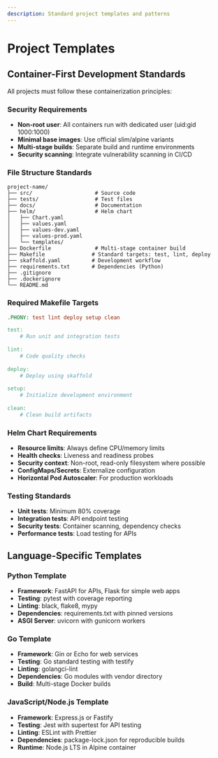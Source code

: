 ```yaml
---
description: Standard project templates and patterns
---
```


# Project Templates

## Container-First Development Standards

All projects must follow these containerization principles:

### Security Requirements
- **Non-root user**: All containers run with dedicated user (uid:gid 1000:1000)
- **Minimal base images**: Use official slim/alpine variants
- **Multi-stage builds**: Separate build and runtime environments
- **Security scanning**: Integrate vulnerability scanning in CI/CD

### File Structure Standards
```
project-name/
├── src/                    # Source code
├── tests/                  # Test files
├── docs/                   # Documentation
├── helm/                   # Helm chart
│   ├── Chart.yaml
│   ├── values.yaml
│   ├── values-dev.yaml
│   ├── values-prod.yaml
│   └── templates/
├── Dockerfile              # Multi-stage container build
├── Makefile               # Standard targets: test, lint, deploy
├── skaffold.yaml          # Development workflow
├── requirements.txt       # Dependencies (Python)
├── .gitignore
├── .dockerignore
└── README.md
```

### Required Makefile Targets
```makefile
.PHONY: test lint deploy setup clean

test:
	# Run unit and integration tests
	
lint:
	# Code quality checks
	
deploy:
	# Deploy using skaffold
	
setup:
	# Initialize development environment
	
clean:
	# Clean build artifacts
```

### Helm Chart Requirements
- **Resource limits**: Always define CPU/memory limits
- **Health checks**: Liveness and readiness probes
- **Security context**: Non-root, read-only filesystem where possible
- **ConfigMaps/Secrets**: Externalize configuration
- **Horizontal Pod Autoscaler**: For production workloads

### Testing Standards
- **Unit tests**: Minimum 80% coverage
- **Integration tests**: API endpoint testing
- **Security tests**: Container scanning, dependency checks
- **Performance tests**: Load testing for APIs

## Language-Specific Templates

### Python Template
- **Framework**: FastAPI for APIs, Flask for simple web apps
- **Testing**: pytest with coverage reporting
- **Linting**: black, flake8, mypy
- **Dependencies**: requirements.txt with pinned versions
- **ASGI Server**: uvicorn with gunicorn workers

### Go Template
- **Framework**: Gin or Echo for web services
- **Testing**: Go standard testing with testify
- **Linting**: golangci-lint
- **Dependencies**: Go modules with vendor directory
- **Build**: Multi-stage Docker builds

### JavaScript/Node.js Template
- **Framework**: Express.js or Fastify
- **Testing**: Jest with supertest for API testing
- **Linting**: ESLint with Prettier
- **Dependencies**: package-lock.json for reproducible builds
- **Runtime**: Node.js LTS in Alpine container
